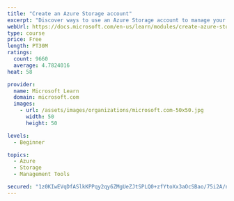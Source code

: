 ```yaml
---
title: "Create an Azure Storage account"
excerpt: "Discover ways to use an Azure Storage account to manage your data for billing, access, and storage location of your blobs, files, queues, and tables."
webUrl: https://docs.microsoft.com/en-us/learn/modules/create-azure-storage-account/
type: course
price: Free
length: PT30M
ratings:
  count: 9660
  average: 4.7824016
heat: 58

provider:
  name: Microsoft Learn
  domain: microsoft.com
  images:
    - url: /assets/images/organizations/microsoft.com-50x50.jpg
      width: 50
      height: 50

levels:
  - Beginner

topics:
  - Azure
  - Storage
  - Management Tools

secured: "1z0KIwEVqDfASlkKPPqy2qy6ZMgUeZJtSPLQ0+zfYtoXx3aOcSBao/75i2A/noTaUjspGolSW6WGDIVr2Z9L6SJViJfWve2vJXAQ+8kW+f8YTTeXs3S81Y+iov2HQNC0HEsMUVr2qWg53Xr8mXMZzX9z4FuYANBeR6oYbaCPtrqqK5PXFarC1VpRP/bElctd1yS1eCpjzVfKfTq0zuw7XBgH6cB7dAmC3Pe17waoIRuLSCNI4iVLRCfbp7hcFsxhwFIxTUvGRgYlluZ6jYtvHtSUhzHg23jE7ITYzVubAAL8Q3hmtIoFwkjW+kL1xcxAoF4F9akgA5y8hqJEVhWhIC7NGaI8/FwYOukAnIUPnAgtuD5VT/aHCHb9ZaOtoxWwUxMXoMF2ptc+jSXy/XNVijs77UI1zuHbxf9GmJfI4qA=;CB8jCAY0ExIMp2dCeFT7sw=="
---
```


